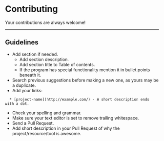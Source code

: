 # Contributing

Your contributions are always welcome!

------------------------------------------------
## Guidelines

- Add section if needed.
    - Add section description.
    - Add section title to Table of contents.
    - If the program has special functionality mention it in bullet points beneath it.
- Search previous suggestions before making a new one, as yours may be a duplicate.
- Add your links:
```
  * [project-name](http://example.com/) - A short description ends with a dot.
```
- Check your spelling and grammar.
- Make sure your text editor is set to remove trailing whitespace.
- Send a Pull Request.
- Add short description in your Pull Request of why the project/resource/tool is awesome.

